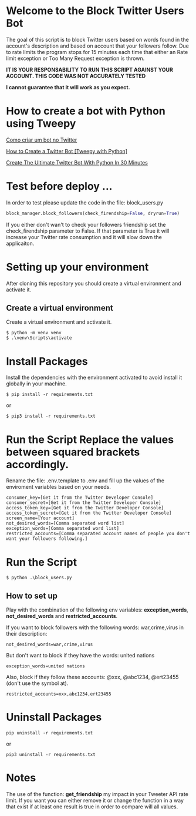 # Welcome to the Block Twitter Users Bot
The goal of this script is to block Twitter users based on words found in the account's description and based on account that your followers follow.
Due to rate limits the program stops for 15 minutes each time that either an Rate limit exception or Too Many Request exception is thrown.

**IT IS YOUR RESPONSABILITY TO RUN THIS SCRIPT AGAINST YOUR ACCOUNT. THIS CODE WAS NOT ACCURATELY TESTED**

**I cannot guarantee that it will work as you expect.**

# How to create a bot with Python using Tweepy

[Como criar um bot no Twitter](https://www.youtube.com/watch?v=RijhM5PFyOA)

[How to Create a Twitter Bot [Tweepy with Python]](https://www.youtube.com/watch?v=w_e1ZhwCBgc)

[Create The Ultimate Twitter Bot With Python In 30 Minutes](https://www.youtube.com/watch?v=ewq-91-e2fw)

# Test before deploy ...

In order to test please update the code in the file: block_users.py

```python
block_manager.block_followers(check_firendship=False, dryrun=True)
```

If you either don't wan't to check your followers friendship set the check_firendship parameter to False. If that parameter is True it will increase your Twitter rate consumption and it will slow down the applicaiton.

# Setting up your environment
After cloning this repository you should create a virtual environment and activate it.

## Create a virtual environment

Create a virtual environment and activate it.

```
$ python -m venv venv
$ .\venv\Scripts\activate
```

# Install Packages

Install the dependencies with the environment activated to avoid install it globally in your machine.
```
$ pip install -r requirements.txt
```
or

```
$ pip3 install -r requirements.txt
```

# Run the Script Replace the values between squared brackets accordingly.

Rename the file: .env.template to .env and fill up the values of the enviroment variables based on your needs.

```
consumer_key=[Get it from the Twitter Developer Console]
consumer_secret=[Get it from the Twitter Developer Console]
access_token_key=[Get it from the Twitter Developer Console]
access_token_secret=[Get it from the Twitter Developer Console]
screen_name=[Your account]
not_desired_words=[Comma separated word list]
exception_words=[Comma separated word list]
restricted_accounts=[Comma separated account names of people you don't want your followers following.]
```
# Run the Script

```
$ python .\block_users.py
```

## How to set up
Play with the combination of the following env variables: **exception_words**, **not_desired_words** and **restricted_accounts**.

If you want to block followers with the following words: war,crime,virus in their description:
```
not_desired_words=war,crime,virus
```

But don't want to block if they have the words: united nations
```
exception_words=united nations
```

Also, block if they follow these accounts: @xxx, @abc1234, @ert23455 (don't use the symbol at).
```
restricted_accounts=xxx,abc1234,ert23455
```

# Uninstall Packages
```
pip uninstall -r requirements.txt
```
or
```
pip3 uninstall -r requirements.txt
```

# Notes

The use of the function: **get_friendship** my impact in your Tweeter API rate limit. If you want you can either remove it or change the function in a way that exist if at least one result is true in order to compare will all values.
